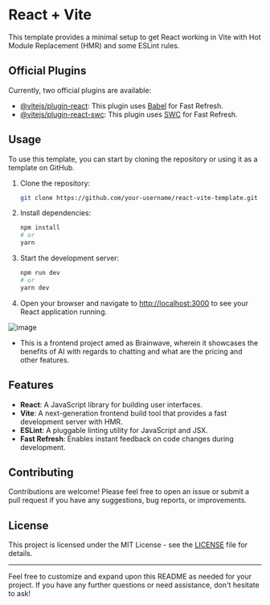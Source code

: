 

# React + Vite

This template provides a minimal setup to get React working in Vite with Hot Module Replacement (HMR) and some ESLint rules.

## Official Plugins

Currently, two official plugins are available:

- [@vitejs/plugin-react](https://github.com/vitejs/vite-plugin-react/blob/main/packages/plugin-react/README.md): This plugin uses [Babel](https://babeljs.io/) for Fast Refresh.
- [@vitejs/plugin-react-swc](https://github.com/vitejs/vite-plugin-react-swc): This plugin uses [SWC](https://swc.rs/) for Fast Refresh.

## Usage

To use this template, you can start by cloning the repository or using it as a template on GitHub.

1. Clone the repository:

   ```bash
   git clone https://github.com/your-username/react-vite-template.git
   ```

2. Install dependencies:

   ```bash
   npm install
   # or
   yarn
   ```

3. Start the development server:

   ```bash
   npm run dev
   # or
   yarn dev
   ```

4. Open your browser and navigate to [http://localhost:3000](http://localhost:3000) to see your React application running.

 ![image](https://github.com/Manaswini123456/Brainwave/assets/91537487/c0f4f2b7-a1ee-41d7-ab14-cfe6b9fc8991)

 - This is a frontend project amed as Brainwave, wherein it showcases the benefits of AI with regards to chatting and what are the pricing and other features.


## Features

- **React**: A JavaScript library for building user interfaces.
- **Vite**: A next-generation frontend build tool that provides a fast development server with HMR.
- **ESLint**: A pluggable linting utility for JavaScript and JSX.
- **Fast Refresh**: Enables instant feedback on code changes during development.

## Contributing

Contributions are welcome! Please feel free to open an issue or submit a pull request if you have any suggestions, bug reports, or improvements.

## License

This project is licensed under the MIT License - see the [LICENSE](LICENSE) file for details.

---

Feel free to customize and expand upon this README as needed for your project. If you have any further questions or need assistance, don't hesitate to ask!
